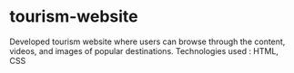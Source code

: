 # tourism-website
Developed tourism website where users can browse through the content, videos, and images of popular destinations.  Technologies used : HTML, CSS
